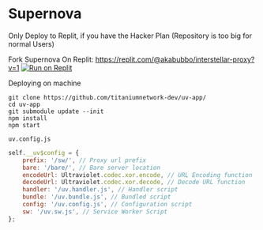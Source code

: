 # Supernova

Only Deploy to Replit, if you have the Hacker Plan (Repository is too big for normal Users)

Fork Supernova On Replit: https://replit.com/@akabubbo/interstellar-proxy?v=1
[![Run on Replit](https://raw.githubusercontent.com/BinBashBanana/deploy-buttons/master/buttons/remade/replit.svg)](https://replit.com/github/InterstellarNetwork/Supernov)


Deploying on machine

```
git clone https://github.com/titaniumnetwork-dev/uv-app/
cd uv-app
git submodule update --init
npm install
npm start
```

`uv.config.js`

```javascript
self.__uv$config = {
    prefix: '/sw/', // Proxy url prefix
    bare: '/bare/', // Bare server location
    encodeUrl: Ultraviolet.codec.xor.encode, // URL Encoding function
    decodeUrl: Ultraviolet.codec.xor.decode, // Decode URL function
    handler: '/uv.handler.js', // Handler script
    bundle: '/uv.bundle.js', // Bundled script
    config: '/uv.config.js', // Configuration script
    sw: '/uv.sw.js', // Service Worker Script
};
```
